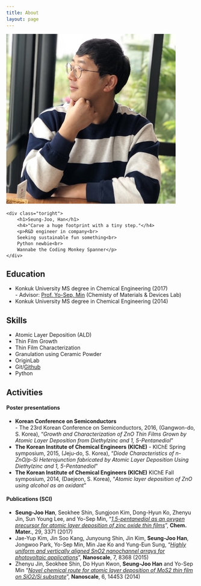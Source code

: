 ```yaml
---
title: About
layout: page
---
```


<p><div class="side-by-side">
    <div class="toleft">
        <img class="image" src="/assets/images/profile.jpg" alt="Alt Text">        
    </div>

    <div class="toright">
        <h1>Seung-Joo, Han</h1>
		<h4>"Carve a huge footprint with a tiny step."</h4>
		<p>R&D engineer in company<br>
		Seeking sustainable fun something<br>
		Python newbie<br>		
		Wannabe the Coding Monkey Spanner</p>
    </div>
</div></p>

<h2>Education</h2>

<ul class="education-list">
	<li>Konkuk University MS degree in Chemical Engineering (2017)<br>
	- Advisor: <a class="link" href="http://home.konkuk.ac.kr/~ysmin">Prof. Yo-Sep, Min</a> (Chemisty of Materials & Devices Lab)</li>
	<li>Konkuk University MS degree in Chemical Engineering (2014)</li>
</ul>

<h2>Skills</h2>

<ul class="skill-list">
	<li>Atomic Layer Deposition (ALD)</li>
	<li>Thin Film Growth</li>
	<li>Thin Film Characterization</li>
	<li>Granulation using Ceramic Powder</li>
	<!-- <li>Industrial Gelation using flavor and ingredient</li> -->
	<li>OriginLab</li>
	<li>Git/<a class="link" href="https://github.com/hsj00">Github</a></li>
	<li>Python</li>
</ul>

<h2>Activities</h2>
<h4>Poster presentations</h4>
<ul class="poster">
   <li><strong>Korean Conference on Semiconductors</strong><br>
    - The 23rd Korean Conference on Semiconductors, 2016, (Gangwon-do, S. Korea), “<em>Growth and Characterization of ZnO Thin Films Grown by Atomic Layer Deposition from Diethylzinc and 1, 5-Pentanediol</em>”</li>
	<li><strong>The Korean Institute of Chemical Engineers (KIChE)</strong>
    - KIChE Spring symposium, 2015, (Jeju-do, S. Korea), “<em>Diode Characteristics of n-ZnO/p-Si Heterojunction fabricated by Atomic Layer Deposition Using Diethylzinc and 1, 5-Pentanediol</em>”</li>
	<li><strong>The Korean Institute of Chemical Engineers (KIChE)</strong>
    KIChE Fall symposium, 2014, (Daejeon, S. Korea), “<em>Atomic layer deposition of ZnO using alcohol as an oxidant</em>”</li>
</ul>

<h4>Publications (SCI)</h4>
<ul class="publication">
	<li><strong>Seung-Joo Han</strong>, Seokhee Shin, Sungjoon Kim, Dong-Hyun Ko, Zhenyu Jin, Sun Young Lee, and Yo-Sep Min, “<a class="link" href="http://home.konkuk.ac.kr/~ysmin/papers/Han_Chem_Mater_2017_29_3371.pdf"><em>1,5-pentanediol as an oxygen precursor for atomic layer deposition of zinc oxide thin films</em></a>”, <b>Chem. Mater.</b>, 29, 3371 (2017)</li>
	<li>Jae-Yup Kim, Jin Soo Kang, Junyoung Shin, Jin Kim, <strong>Seung-Joo Han</strong>, Jongwoo Park, Yo-Sep Min, Min Jae Ko and Yung-Eun Sung, “<a class="link" href="http://home.konkuk.ac.kr/~ysmin/papers/JY%20Kim%20Nanoscale%202015%207%208171.pdf"><em>Highly uniform and vertically aligned SnO2 nanochannel arrays for photovoltaic applications</em></a>”, <b>Nanoscale</b>, 7, 8368 (2015)</li>
	<li>Zhenyu Jin, Seokhee Shin, Do Hyun Kwon, <strong>Seung-Joo Han</strong> and Yo-Sep Min “<a class="link" href="http://home.konkuk.ac.kr/~ysmin/papers/Jin_Nanoscale_2014_6_14453.pdf"><em>Novel chemical route for atomic layer deposition of MoS2 thin film on SiO2/Si substrate</em></a>”, <b>Nanoscale</b>, 6, 14453 (2014)</li>
</ul>